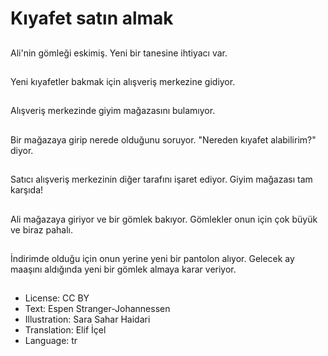 # Kıyafet satın almak

##
Ali'nin gömleği eskimiş. Yeni bir tanesine ihtiyacı var.

##
Yeni kıyafetler bakmak için alışveriş merkezine gidiyor.

##
Alışveriş merkezinde giyim mağazasını bulamıyor.

##
Bir mağazaya girip nerede olduğunu soruyor. "Nereden kıyafet alabilirim?" diyor.

##
Satıcı alışveriş merkezinin diğer tarafını işaret ediyor. Giyim mağazası tam karşıda!

##
Ali mağazaya giriyor ve bir gömlek bakıyor. Gömlekler onun için çok büyük ve biraz pahalı.

##
İndirimde olduğu için onun yerine yeni bir pantolon alıyor. Gelecek ay maaşını aldığında yeni bir gömlek almaya karar veriyor.

##
* License: CC BY
* Text: Espen Stranger-Johannessen
* Illustration: Sara Sahar Haidari
* Translation: Elif İçel
* Language: tr
